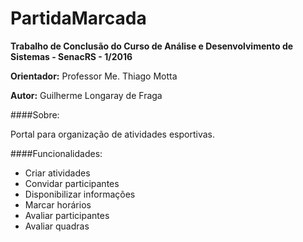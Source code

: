 # **PartidaMarcada**

**Trabalho de Conclusão do Curso de Análise e Desenvolvimento de Sistemas - SenacRS - 1/2016**

**Orientador:** Professor Me. Thiago Motta

**Autor:** Guilherme Longaray de Fraga

####Sobre:

Portal para organização de atividades esportivas.

####Funcionalidades:

* Criar atividades
* Convidar participantes
* Disponibilizar informações
* Marcar horários
* Avaliar participantes
* Avaliar quadras
